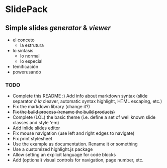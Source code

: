 # SlidePack
## Simple slides _generator_ & _viewer_

* el conceto
  * la estrutura
* lo sintasis
  * lo normal
  * lo especial
* temificación
* powerusando

### TODO

* Complete this README :) Add info about markdown syntax (slide separator _à la_ cleaver, automatic syntax highlight, HTML escaping, etc.)
* Fix the markdown library (change it?)
* ~~Fix the build process (rename the build products)~~
* Complete (LOL) the basic theme (i.e. define a set of well known slide classes and style 'em)
* Add inlide slides editor
* Fix mouse navigation (use left and right edges to navigate)
* Fix print stylesheet
* Use the example as documentation. Rename it or something
* Use a customized highlight.js package
* Allow setting an explicit language for code blocks
* Add (optional) visual controls for navigation, page number, etc.
